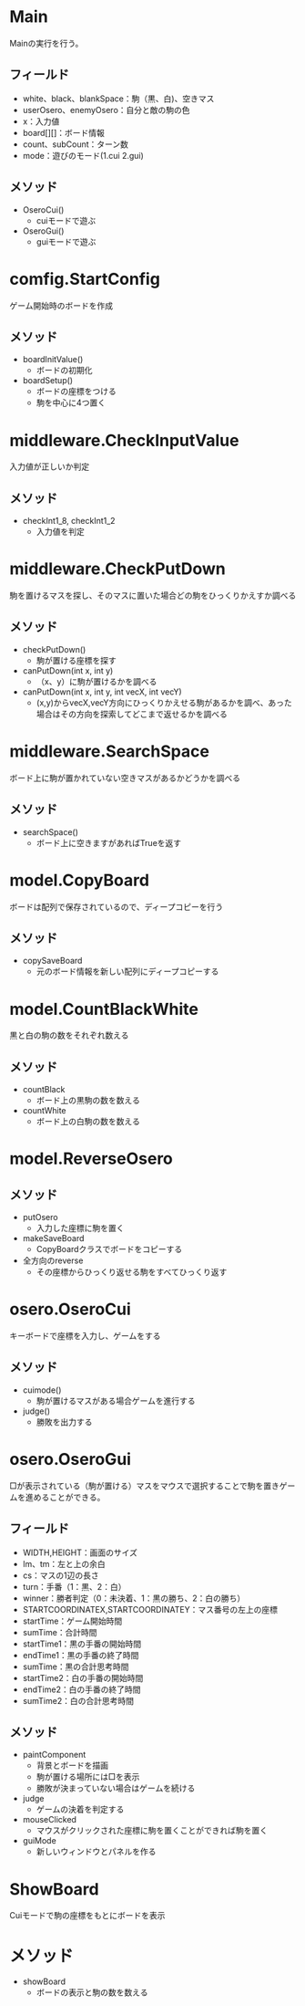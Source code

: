 # Main
Mainの実行を行う。<br>

## フィールド
- white、black、blankSpace：駒（黒、白)、空きマス
- userOsero、enemyOsero：自分と敵の駒の色
- x：入力値
- board[][]：ボード情報
- count、subCount：ターン数
- mode：遊びのモード(1.cui 2.gui)
## メソッド
- OseroCui()
    - cuiモードで遊ぶ
- OseroGui()
    - guiモードで遊ぶ

# comfig.StartConfig
ゲーム開始時のボードを作成
## メソッド
- boardInitValue()
    - ボードの初期化
- boardSetup()
    - ボードの座標をつける
    - 駒を中心に4つ置く

# middleware.CheckInputValue
入力値が正しいか判定
## メソッド
- checkInt1_8, checkInt1_2
    - 入力値を判定

# middleware.CheckPutDown
駒を置けるマスを探し、そのマスに置いた場合どの駒をひっくりかえすか調べる
## メソッド
- checkPutDown()
    - 駒が置ける座標を探す
- canPutDown(int x, int y)
    - （x、y）に駒が置けるかを調べる
- canPutDown(int x, int y, int vecX, int vecY)
    - (x,y)からvecX,vecY方向にひっくりかえせる駒があるかを調べ、あった場合はその方向を探索してどこまで返せるかを調べる
# middleware.SearchSpace
ボード上に駒が置かれていない空きマスがあるかどうかを調べる
## メソッド
- searchSpace()
    - ボード上に空きますがあればTrueを返す
# model.CopyBoard
ボードは配列で保存されているので、ディープコピーを行う
## メソッド
- copySaveBoard
    - 元のボード情報を新しい配列にディープコピーする
# model.CountBlackWhite
黒と白の駒の数をそれぞれ数える
## メソッド
- countBlack
    - ボード上の黒駒の数を数える
- countWhite
    - ボード上の白駒の数を数える

# model.ReverseOsero
## メソッド
- putOsero
    - 入力した座標に駒を置く
- makeSaveBoard
    - CopyBoardクラスでボードをコピーする
- 全方向のreverse
    - その座標からひっくり返せる駒をすべてひっくり返す

# osero.OseroCui
キーボードで座標を入力し、ゲームをする
## メソッド
- cuimode()
    - 駒が置けるマスがある場合ゲームを進行する
- judge()
    - 勝敗を出力する

# osero.OseroGui
□が表示されている（駒が置ける）マスをマウスで選択することで駒を置きゲームを進めることができる。
## フィールド
- WIDTH,HEIGHT：画面のサイズ
- lm、tm：左と上の余白
- cs：マスの1辺の長さ
- turn：手番（1：黒、2：白）
- winner：勝者判定（0：未決着、1：黒の勝ち、2：白の勝ち）
- STARTCOORDINATEX,STARTCOORDINATEY：マス番号の左上の座標
- startTime：ゲーム開始時間
- sumTime：合計時間
- startTime1：黒の手番の開始時間
- endTime1：黒の手番の終了時間
- sumTime：黒の合計思考時間
- startTime2：白の手番の開始時間
- endTime2：白の手番の終了時間
- sumTime2：白の合計思考時間
## メソッド
- paintComponent
    - 背景とボードを描画
    - 駒が置ける場所には□を表示
    - 勝敗が決まっていない場合はゲームを続ける
- judge
    - ゲームの決着を判定する
- mouseClicked
    - マウスがクリックされた座標に駒を置くことができれば駒を置く
- guiMode
    - 新しいウィンドウとパネルを作る
# ShowBoard
Cuiモードで駒の座標をもとにボードを表示
# メソッド
- showBoard
    - ボードの表示と駒の数を数える